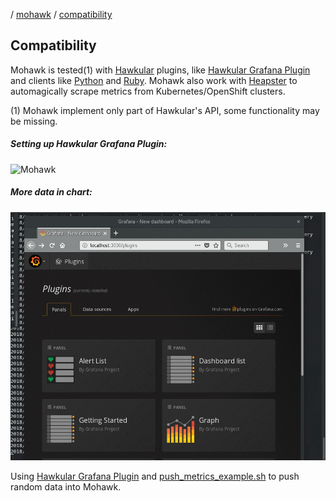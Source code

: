 / [mohawk](/) / [compatibility](/compatibility)

## Compatibility

Mohawk is tested(1) with [Hawkular](http://www.hawkular.org/) plugins, like [Hawkular Grafana Plugin](https://grafana.com/plugins/hawkular-datasource) and clients like [Python](https://github.com/hawkular/hawkular-client-python) and [Ruby](https://github.com/hawkular/hawkular-client-ruby). Mohawk also work with [Heapster](https://github.com/kubernetes/heapster) to automagically scrape metrics from Kubernetes/OpenShift clusters.

(1) Mohawk implement only part of Hawkular's API, some functionality may be missing.

##### Setting up Hawkular Grafana Plugin:

![Mohawk](/images/mohawk-grafana.gif?raw=true "Mohawk help")

##### More data in chart:

![Mohawk](/images/mohawk-grafana-plugin.gif?raw=true "Mohawk help")

Using [Hawkular Grafana Plugin](https://grafana.com/plugins/hawkular-datasource) and [push_metrics_example.sh](https://github.com/MohawkTSDB/mohawk/blob/master/examples/push_metrics_example.sh) to push random data into Mohawk.

